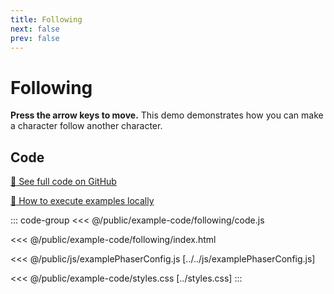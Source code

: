 ```yaml
---
title: Following
next: false
prev: false
---
```


<script setup>
import ExampleFrame from '../../components/ExampleFrame.vue';
</script>

# Following

**Press the arrow keys to move.** This demo demonstrates how you can make a character follow another character.

<ExampleFrame :src="'../../example-code/following/index.html'" />

## Code

[:link: See full code on GitHub](https://github.com/Annoraaq/grid-engine/tree/master/docs/public/example-code/following)

[:open_book: How to execute examples locally](https://annoraaq.github.io/grid-engine/usage/execute-examples-locally/index.html)

::: code-group
<<< @/public/example-code/following/code.js

<<< @/public/example-code/following/index.html

<<< @/public/js/examplePhaserConfig.js [../../js/examplePhaserConfig.js]

<<< @/public/example-code/styles.css [../styles.css]
:::
